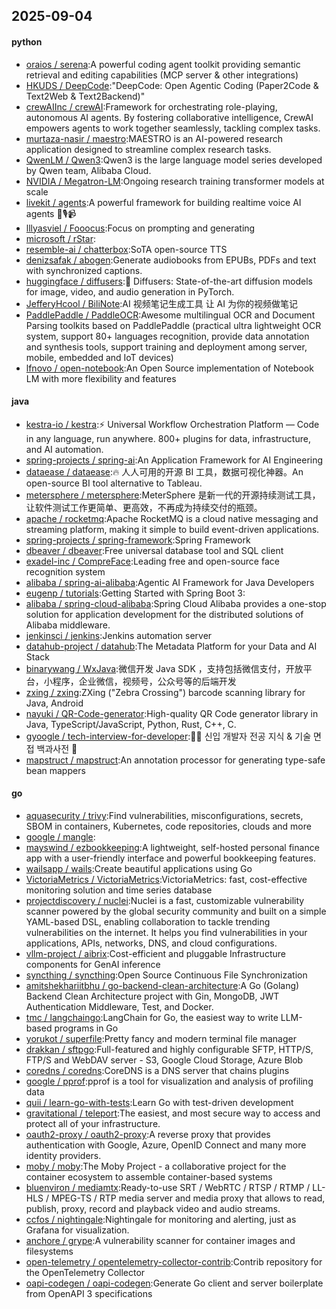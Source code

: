 ## 2025-09-04

#### python
* [oraios / serena](https://github.com/oraios/serena):A powerful coding agent toolkit providing semantic retrieval and editing capabilities (MCP server & other integrations)
* [HKUDS / DeepCode](https://github.com/HKUDS/DeepCode):"DeepCode: Open Agentic Coding (Paper2Code & Text2Web & Text2Backend)"
* [crewAIInc / crewAI](https://github.com/crewAIInc/crewAI):Framework for orchestrating role-playing, autonomous AI agents. By fostering collaborative intelligence, CrewAI empowers agents to work together seamlessly, tackling complex tasks.
* [murtaza-nasir / maestro](https://github.com/murtaza-nasir/maestro):MAESTRO is an AI-powered research application designed to streamline complex research tasks.
* [QwenLM / Qwen3](https://github.com/QwenLM/Qwen3):Qwen3 is the large language model series developed by Qwen team, Alibaba Cloud.
* [NVIDIA / Megatron-LM](https://github.com/NVIDIA/Megatron-LM):Ongoing research training transformer models at scale
* [livekit / agents](https://github.com/livekit/agents):A powerful framework for building realtime voice AI agents 🤖🎙️📹
* [lllyasviel / Fooocus](https://github.com/lllyasviel/Fooocus):Focus on prompting and generating
* [microsoft / rStar](https://github.com/microsoft/rStar):
* [resemble-ai / chatterbox](https://github.com/resemble-ai/chatterbox):SoTA open-source TTS
* [denizsafak / abogen](https://github.com/denizsafak/abogen):Generate audiobooks from EPUBs, PDFs and text with synchronized captions.
* [huggingface / diffusers](https://github.com/huggingface/diffusers):🤗 Diffusers: State-of-the-art diffusion models for image, video, and audio generation in PyTorch.
* [JefferyHcool / BiliNote](https://github.com/JefferyHcool/BiliNote):AI 视频笔记生成工具 让 AI 为你的视频做笔记
* [PaddlePaddle / PaddleOCR](https://github.com/PaddlePaddle/PaddleOCR):Awesome multilingual OCR and Document Parsing toolkits based on PaddlePaddle (practical ultra lightweight OCR system, support 80+ languages recognition, provide data annotation and synthesis tools, support training and deployment among server, mobile, embedded and IoT devices)
* [lfnovo / open-notebook](https://github.com/lfnovo/open-notebook):An Open Source implementation of Notebook LM with more flexibility and features

#### java
* [kestra-io / kestra](https://github.com/kestra-io/kestra):⚡ Universal Workflow Orchestration Platform — Code in any language, run anywhere. 800+ plugins for data, infrastructure, and AI automation.
* [spring-projects / spring-ai](https://github.com/spring-projects/spring-ai):An Application Framework for AI Engineering
* [dataease / dataease](https://github.com/dataease/dataease):🔥 人人可用的开源 BI 工具，数据可视化神器。An open-source BI tool alternative to Tableau.
* [metersphere / metersphere](https://github.com/metersphere/metersphere):MeterSphere 是新一代的开源持续测试工具，让软件测试工作更简单、更高效，不再成为持续交付的瓶颈。
* [apache / rocketmq](https://github.com/apache/rocketmq):Apache RocketMQ is a cloud native messaging and streaming platform, making it simple to build event-driven applications.
* [spring-projects / spring-framework](https://github.com/spring-projects/spring-framework):Spring Framework
* [dbeaver / dbeaver](https://github.com/dbeaver/dbeaver):Free universal database tool and SQL client
* [exadel-inc / CompreFace](https://github.com/exadel-inc/CompreFace):Leading free and open-source face recognition system
* [alibaba / spring-ai-alibaba](https://github.com/alibaba/spring-ai-alibaba):Agentic AI Framework for Java Developers
* [eugenp / tutorials](https://github.com/eugenp/tutorials):Getting Started with Spring Boot 3:
* [alibaba / spring-cloud-alibaba](https://github.com/alibaba/spring-cloud-alibaba):Spring Cloud Alibaba provides a one-stop solution for application development for the distributed solutions of Alibaba middleware.
* [jenkinsci / jenkins](https://github.com/jenkinsci/jenkins):Jenkins automation server
* [datahub-project / datahub](https://github.com/datahub-project/datahub):The Metadata Platform for your Data and AI Stack
* [binarywang / WxJava](https://github.com/binarywang/WxJava):微信开发 Java SDK ，支持包括微信支付，开放平台，小程序，企业微信，视频号，公众号等的后端开发
* [zxing / zxing](https://github.com/zxing/zxing):ZXing ("Zebra Crossing") barcode scanning library for Java, Android
* [nayuki / QR-Code-generator](https://github.com/nayuki/QR-Code-generator):High-quality QR Code generator library in Java, TypeScript/JavaScript, Python, Rust, C++, C.
* [gyoogle / tech-interview-for-developer](https://github.com/gyoogle/tech-interview-for-developer):👶🏻 신입 개발자 전공 지식 & 기술 면접 백과사전 📖
* [mapstruct / mapstruct](https://github.com/mapstruct/mapstruct):An annotation processor for generating type-safe bean mappers

#### go
* [aquasecurity / trivy](https://github.com/aquasecurity/trivy):Find vulnerabilities, misconfigurations, secrets, SBOM in containers, Kubernetes, code repositories, clouds and more
* [google / mangle](https://github.com/google/mangle):
* [mayswind / ezbookkeeping](https://github.com/mayswind/ezbookkeeping):A lightweight, self-hosted personal finance app with a user-friendly interface and powerful bookkeeping features.
* [wailsapp / wails](https://github.com/wailsapp/wails):Create beautiful applications using Go
* [VictoriaMetrics / VictoriaMetrics](https://github.com/VictoriaMetrics/VictoriaMetrics):VictoriaMetrics: fast, cost-effective monitoring solution and time series database
* [projectdiscovery / nuclei](https://github.com/projectdiscovery/nuclei):Nuclei is a fast, customizable vulnerability scanner powered by the global security community and built on a simple YAML-based DSL, enabling collaboration to tackle trending vulnerabilities on the internet. It helps you find vulnerabilities in your applications, APIs, networks, DNS, and cloud configurations.
* [vllm-project / aibrix](https://github.com/vllm-project/aibrix):Cost-efficient and pluggable Infrastructure components for GenAI inference
* [syncthing / syncthing](https://github.com/syncthing/syncthing):Open Source Continuous File Synchronization
* [amitshekhariitbhu / go-backend-clean-architecture](https://github.com/amitshekhariitbhu/go-backend-clean-architecture):A Go (Golang) Backend Clean Architecture project with Gin, MongoDB, JWT Authentication Middleware, Test, and Docker.
* [tmc / langchaingo](https://github.com/tmc/langchaingo):LangChain for Go, the easiest way to write LLM-based programs in Go
* [yorukot / superfile](https://github.com/yorukot/superfile):Pretty fancy and modern terminal file manager
* [drakkan / sftpgo](https://github.com/drakkan/sftpgo):Full-featured and highly configurable SFTP, HTTP/S, FTP/S and WebDAV server - S3, Google Cloud Storage, Azure Blob
* [coredns / coredns](https://github.com/coredns/coredns):CoreDNS is a DNS server that chains plugins
* [google / pprof](https://github.com/google/pprof):pprof is a tool for visualization and analysis of profiling data
* [quii / learn-go-with-tests](https://github.com/quii/learn-go-with-tests):Learn Go with test-driven development
* [gravitational / teleport](https://github.com/gravitational/teleport):The easiest, and most secure way to access and protect all of your infrastructure.
* [oauth2-proxy / oauth2-proxy](https://github.com/oauth2-proxy/oauth2-proxy):A reverse proxy that provides authentication with Google, Azure, OpenID Connect and many more identity providers.
* [moby / moby](https://github.com/moby/moby):The Moby Project - a collaborative project for the container ecosystem to assemble container-based systems
* [bluenviron / mediamtx](https://github.com/bluenviron/mediamtx):Ready-to-use SRT / WebRTC / RTSP / RTMP / LL-HLS / MPEG-TS / RTP media server and media proxy that allows to read, publish, proxy, record and playback video and audio streams.
* [ccfos / nightingale](https://github.com/ccfos/nightingale):Nightingale for monitoring and alerting, just as Grafana for visualization.
* [anchore / grype](https://github.com/anchore/grype):A vulnerability scanner for container images and filesystems
* [open-telemetry / opentelemetry-collector-contrib](https://github.com/open-telemetry/opentelemetry-collector-contrib):Contrib repository for the OpenTelemetry Collector
* [oapi-codegen / oapi-codegen](https://github.com/oapi-codegen/oapi-codegen):Generate Go client and server boilerplate from OpenAPI 3 specifications

